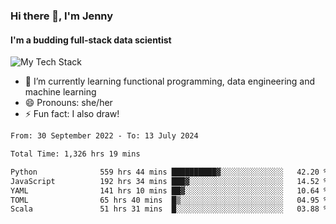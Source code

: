 ### Hi there 👋, I'm Jenny
#### I'm a budding full-stack data scientist

![My Tech Stack](https://github-readme-tech-stack.vercel.app/api/cards?fontFamily=Roboto+&lineCount=2&titleAlign=center&align=center&theme=catppuccin_mocha&line1=python%2Cpython%2C3776AB%3Bscala%2Cscala%2CDC322F%3Bdatabricks%2Cdatabricks%2CFF3621%3Bdocker%2Cdocker%2C2496ED%3B&line2=amazonaws%2Caws%2C232F3E%3Bdatabricks%2CFF3621%3Bpytorch%2Cpytorch%2CEE4C2C%3Bmlflow%2Cmlflow%2C0194E2%3B)


- 🌱 I’m currently learning functional programming, data engineering and machine learning
- 😄 Pronouns: she/her 
- ⚡ Fun fact: I also draw! 

<!--START_SECTION:waka-->

```txt
From: 30 September 2022 - To: 13 July 2024

Total Time: 1,326 hrs 19 mins

Python              559 hrs 44 mins ██████████▓░░░░░░░░░░░░░░   42.20 %
JavaScript          192 hrs 34 mins ███▓░░░░░░░░░░░░░░░░░░░░░   14.52 %
YAML                141 hrs 10 mins ██▓░░░░░░░░░░░░░░░░░░░░░░   10.64 %
TOML                65 hrs 40 mins  █▒░░░░░░░░░░░░░░░░░░░░░░░   04.95 %
Scala               51 hrs 31 mins  █░░░░░░░░░░░░░░░░░░░░░░░░   03.88 %
```

<!--END_SECTION:waka-->
